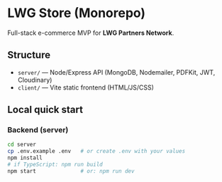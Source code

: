 # LWG Store (Monorepo)

Full-stack e-commerce MVP for **LWG Partners Network**.

## Structure
- `server/` — Node/Express API (MongoDB, Nodemailer, PDFKit, JWT, Cloudinary)
- `client/` — Vite static frontend (HTML/JS/CSS)

## Local quick start

### Backend (server)
```bash
cd server
cp .env.example .env   # or create .env with your values
npm install
# if TypeScript: npm run build
npm start              # or: npm run dev
